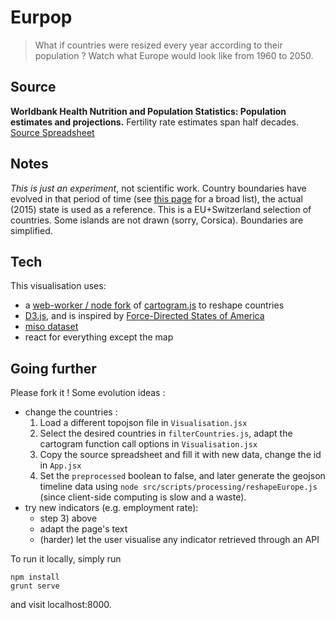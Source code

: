 Eurpop
=================
> What if countries were resized every year according to their population ?
> Watch what Europe would look like from 1960 to 2050.

Source
--------------
**Worldbank Health Nutrition and Population  Statistics: Population estimates and projections.**
Fertility rate estimates span half decades.
[Source ](http://databank.worldbank.org/data/Eurpop/id/eb69234b)
[Spreadsheet](https://docs.google.com/spreadsheets/d/1ervP2v1tVgEdKyGuwn7KUdy4UaVYQ3wWRKITv7V2XLQ/edit?usp=sharing)

Notes
-----------------
*This is just an experiment*, not scientific work.
Country boundaries have evolved in that period of time (see [this page](./src/data/changements.md) for a broad list), the actual (2015) state is used as a reference.
This is a EU+Switzerland selection of countries. Some islands are not drawn (sorry, Corsica). Boundaries are simplified.

Tech
---------------
This visualisation uses:
- a [web-worker / node fork](./src/libs/cartogram) of [cartogram.js](http://prag.ma/code/d3-cartogram/) to reshape countries
- [D3.js](http://d3js.org/), and is inspired by [Force-Directed States of America](http://bl.ocks.org/mbostock/1073373)
- [miso dataset](http://misoproject.com/dataset/)
- react for everything except the map


Going further
---------------------
Please fork it ! Some evolution ideas :

- change the countries :
	1. Load a different topojson file in `Visualisation.jsx`
	2. Select the desired countries in `filterCountries.js`, adapt the cartogram function call options in `Visualisation.jsx`
	3. Copy the source spreadsheet and fill it with new data, change the id in `App.jsx`
	4. Set the `preprocessed` boolean to false, and later generate the geojson timeline data using `node src/scripts/processing/reshapeEurope.js` (since client-side computing is slow and a waste).
- try new indicators (e.g. employment rate):
	- step 3) above
	- adapt the page's text
	- (harder) let the user visualise any indicator retrieved through an API

To run it locally, simply run
```
npm install
grunt serve
```
and visit localhost:8000.
